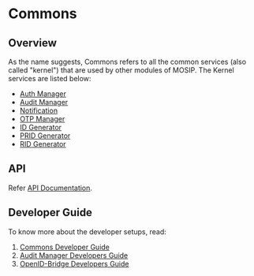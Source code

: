 # Commons

## Overview

As the name suggests, Commons refers to all the common services (also called "kernel") that are used by other modules of MOSIP. The Kernel services are listed below:

* [Auth Manager](https://github.com/mosip/mosip-openid-bridge/tree/release-1.2.0/kernel/kernel-auth-service)
* [Audit Manager](https://github.com/mosip/audit-manager/tree/release-1.2.0)
* [Notification](https://github.com/mosip/commons/tree/release-1.2.0/kernel/kernel-notification-service)
* [OTP Manager](https://github.com/mosip/commons/tree/release-1.2.0/kernel/kernel-otpmanager-service)
* [ID Generator](id-generator.md)
* [PRID Generator](https://github.com/mosip/commons/tree/release-1.2.0/kernel/kernel-pridgenerator-service)
* [RID Generator](https://github.com/mosip/commons/tree/release-1.2.0/kernel/kernel-ridgenerator-service)

## API

Refer [API Documentation](https://mosip.github.io/documentation/1.2.0/1.2.0.html).

## Developer Guide

To know more about the developer setups, read:

1. [Commons Developer Guide](https://docs.mosip.io/1.2.0/modules/commons/commons-developer-guide)
2. [Audit Manager Developers Guide](https://docs.mosip.io/1.2.0/modules/commons/audit-manager-developer-guide)
3. [OpenID-Bridge Developers Guide](https://docs.mosip.io/1.2.0/modules/commons/openid-bridge-developer-guide)

